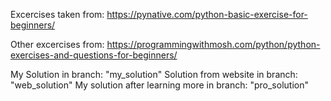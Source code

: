 Excercises taken from: https://pynative.com/python-basic-exercise-for-beginners/

Other excercises from:
https://programmingwithmosh.com/python/python-exercises-and-questions-for-beginners/

My Solution in branch: "my_solution"
Solution from website in branch: "web_solution" 
My solution after learning more in branch: "pro_solution"

